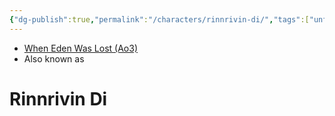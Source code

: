 ```yaml
---
{"dg-publish":true,"permalink":"/characters/rinnrivin-di/","tags":["unfinished","character"],"dgHomeLink":false}
---
```


- [When Eden Was Lost (Ao3)](https://archiveofourown.org/works/19334440/chapters/45992584)
- Also known as

# Rinnrivin Di
